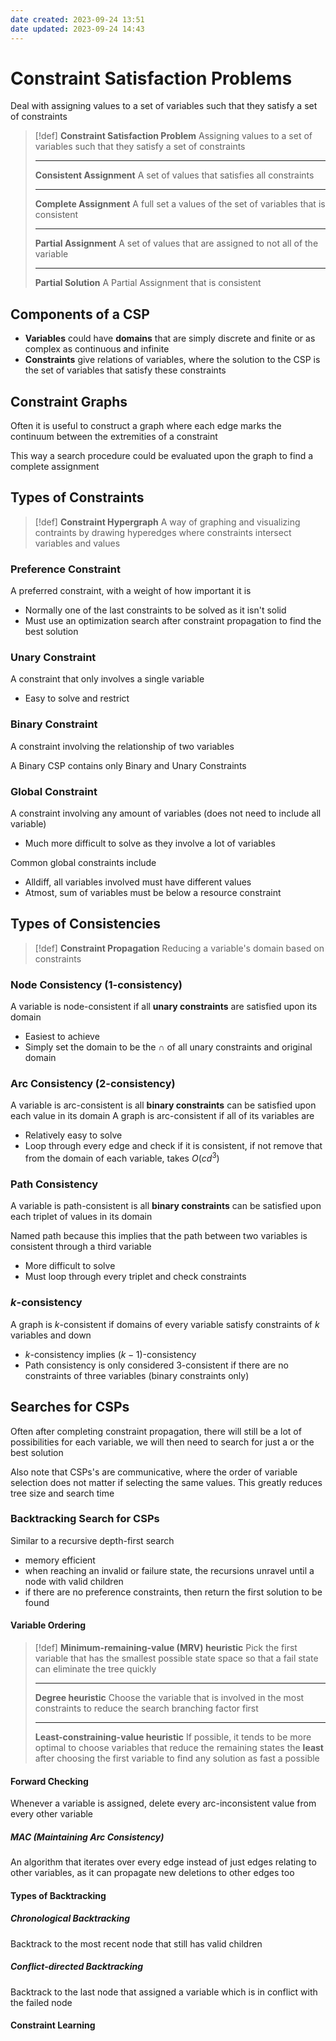 ```yaml
---
date created: 2023-09-24 13:51
date updated: 2023-09-24 14:43
---
```


# Constraint Satisfaction Problems

Deal with assigning values to a set of variables such that they satisfy a set of constraints

> [!def]
> **Constraint Satisfaction Problem**
> Assigning values to a set of variables such that they satisfy a set of constraints
>
> ---
>
> **Consistent Assignment**
> A set of values that satisfies all constraints
>
> ---
>
> **Complete Assignment**
> A full set a values of the set of variables that is consistent
>
> ---
>
> **Partial Assignment**
> A set of values that are assigned to not all of the variable
>
> ---
>
> **Partial Solution**
> A Partial Assignment that is consistent

## Components of a CSP

- **Variables** could have **domains** that are simply discrete and finite or as complex as continuous and infinite
- **Constraints** give relations of variables, where the solution to the CSP is the set of variables that satisfy these constraints

## Constraint Graphs

Often it is useful to construct a graph where each edge marks the continuum between the extremities of a constraint

This way a search procedure could be evaluated upon the graph to find a complete assignment

## Types of Constraints

> [!def]
> **Constraint Hypergraph**
> A way of graphing and visualizing contraints by drawing hyperedges where constraints intersect variables and values

### Preference Constraint

A preferred constraint, with a weight of how important it is

- Normally one of the last constraints to be solved as it isn't solid
- Must use an optimization search after constraint propagation to find the best solution

### Unary Constraint

A constraint that only involves a single variable

- Easy to solve and restrict

### Binary Constraint

A constraint involving the relationship of two variables

A Binary CSP contains only Binary and Unary Constraints

### Global Constraint

A constraint involving any amount of variables (does not need to include all variable)

- Much more difficult to solve as they involve a lot of variables

Common global constraints include

- $\text{Alldiff}$, all variables involved must have different values
- $\text{Atmost}$, sum of variables must be below a resource constraint

## Types of Consistencies

> [!def]
> **Constraint Propagation**
> Reducing a variable's domain based on constraints

### Node Consistency (1-consistency)

A variable is node-consistent if all **unary constraints** are satisfied upon its domain

- Easiest to achieve
- Simply set the domain to be the $\cap$ of all unary constraints and original domain

### Arc Consistency (2-consistency)

A variable is arc-consistent is all **binary constraints** can be satisfied upon each value in its domain
A graph is arc-consistent if all of its variables are

- Relatively easy to solve
- Loop through every edge and check if it is consistent, if not remove that from the domain of each variable, takes $O(cd^3)$

### Path Consistency

A variable is path-consistent is all **binary constraints** can be satisfied upon each triplet of values in its domain

Named path because this implies that the path between two variables is consistent through a third variable

- More difficult to solve
- Must loop through every triplet and check constraints

### $k$-consistency

A graph is $k$-consistent if domains of every variable satisfy constraints of $k$ variables and down

- $k$-consistency implies $(k-1)$-consistency
- Path consistency is only considered 3-consistent if there are no constraints of three variables (binary constraints only)

## Searches for CSPs

Often after completing constraint propagation, there will still be a lot of possibilities for each variable, we will then need to search for just a or the best solution

Also note that CSPs's are communicative, where the order of variable selection does not matter if selecting the same values. This greatly reduces tree size and search time

### Backtracking Search for CSPs

Similar to a recursive depth-first search

- memory efficient
- when reaching an invalid or failure state, the recursions unravel until a node with valid children
- if there are no preference constraints, then return the first solution to be found

#### Variable Ordering

> [!def]
> **Minimum-remaining-value (MRV) heuristic**
> Pick the first variable that has the smallest possible state space so that a fail state can eliminate the tree quickly
>
> ---
>
> **Degree heuristic**
> Choose the variable that is involved in the most constraints to reduce the search branching factor first
> 
> ---
> 
> **Least-constraining-value heuristic**
> If possible, it tends to be more optimal to choose variables that reduce the remaining states the **least** after choosing the first variable to find any solution as fast a possible

#### Forward Checking

Whenever a variable is assigned, delete every arc-inconsistent value from every other variable

##### MAC (Maintaining Arc Consistency)

An algorithm that iterates over every edge instead of just edges relating to other variables, as it can propagate new deletions to other edges too

#### Types of Backtracking

##### Chronological Backtracking

Backtrack to the most recent node that still has valid children

##### Conflict-directed Backtracking

Backtrack to the last node that assigned a variable which is in conflict with the failed node

#### Constraint Learning


